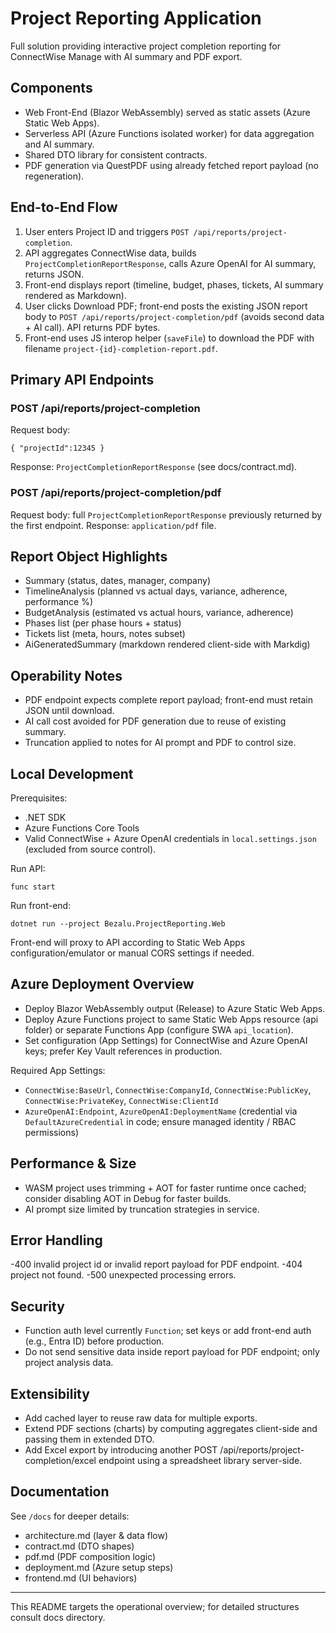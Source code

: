 # Project Reporting Application

Full solution providing interactive project completion reporting for ConnectWise Manage with AI summary and PDF export.

## Components

- Web Front-End (Blazor WebAssembly) served as static assets (Azure Static Web Apps).
- Serverless API (Azure Functions isolated worker) for data aggregation and AI summary.
- Shared DTO library for consistent contracts.
- PDF generation via QuestPDF using already fetched report payload (no regeneration).

## End-to-End Flow
1. User enters Project ID and triggers `POST /api/reports/project-completion`.
2. API aggregates ConnectWise data, builds `ProjectCompletionReportResponse`, calls Azure OpenAI for AI summary, returns JSON.
3. Front-end displays report (timeline, budget, phases, tickets, AI summary rendered as Markdown).
4. User clicks Download PDF; front-end posts the existing JSON report body to `POST /api/reports/project-completion/pdf` (avoids second data + AI call). API returns PDF bytes.
5. Front-end uses JS interop helper (`saveFile`) to download the PDF with filename `project-{id}-completion-report.pdf`.

## Primary API Endpoints

### POST /api/reports/project-completion
Request body:
```
{ "projectId":12345 }
```
Response: `ProjectCompletionReportResponse` (see docs/contract.md).

### POST /api/reports/project-completion/pdf
Request body: full `ProjectCompletionReportResponse` previously returned by the first endpoint.
Response: `application/pdf` file.

## Report Object Highlights
- Summary (status, dates, manager, company)
- TimelineAnalysis (planned vs actual days, variance, adherence, performance %)
- BudgetAnalysis (estimated vs actual hours, variance, adherence)
- Phases list (per phase hours + status)
- Tickets list (meta, hours, notes subset)
- AiGeneratedSummary (markdown rendered client-side with Markdig)

## Operability Notes
- PDF endpoint expects complete report payload; front-end must retain JSON until download.
- AI call cost avoided for PDF generation due to reuse of existing summary.
- Truncation applied to notes for AI prompt and PDF to control size.

## Local Development
Prerequisites:
- .NET SDK
- Azure Functions Core Tools
- Valid ConnectWise + Azure OpenAI credentials in `local.settings.json` (excluded from source control).

Run API:
```
func start
```
Run front-end:
```
dotnet run --project Bezalu.ProjectReporting.Web
```
Front-end will proxy to API according to Static Web Apps configuration/emulator or manual CORS settings if needed.

## Azure Deployment Overview
- Deploy Blazor WebAssembly output (Release) to Azure Static Web Apps.
- Deploy Azure Functions project to same Static Web Apps resource (api folder) or separate Functions App (configure SWA `api_location`).
- Set configuration (App Settings) for ConnectWise and Azure OpenAI keys; prefer Key Vault references in production.

Required App Settings:
- `ConnectWise:BaseUrl`, `ConnectWise:CompanyId`, `ConnectWise:PublicKey`, `ConnectWise:PrivateKey`, `ConnectWise:ClientId`
- `AzureOpenAI:Endpoint`, `AzureOpenAI:DeploymentName` (credential via `DefaultAzureCredential` in code; ensure managed identity / RBAC permissions)

## Performance & Size
- WASM project uses trimming + AOT for faster runtime once cached; consider disabling AOT in Debug for faster builds.
- AI prompt size limited by truncation strategies in service.

## Error Handling
-400 invalid project id or invalid report payload for PDF endpoint.
-404 project not found.
-500 unexpected processing errors.

## Security
- Function auth level currently `Function`; set keys or add front-end auth (e.g., Entra ID) before production.
- Do not send sensitive data inside report payload for PDF endpoint; only project analysis data.

## Extensibility
- Add cached layer to reuse raw data for multiple exports.
- Extend PDF sections (charts) by computing aggregates client-side and passing them in extended DTO.
- Add Excel export by introducing another POST /api/reports/project-completion/excel endpoint using a spreadsheet library server-side.

## Documentation
See `/docs` for deeper details:
- architecture.md (layer & data flow)
- contract.md (DTO shapes)
- pdf.md (PDF composition logic)
- deployment.md (Azure setup steps)
- frontend.md (UI behaviors)

---
This README targets the operational overview; for detailed structures consult docs directory.
